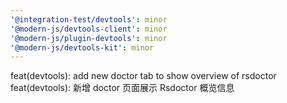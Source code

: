 ```yaml
---
'@integration-test/devtools': minor
'@modern-js/devtools-client': minor
'@modern-js/plugin-devtools': minor
'@modern-js/devtools-kit': minor
---
```


feat(devtools): add new doctor tab to show overview of rsdoctor
feat(devtools): 新增 doctor 页面展示 Rsdoctor 概览信息
